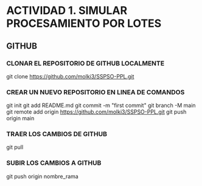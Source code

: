 # ACTIVIDAD 1. SIMULAR PROCESAMIENTO POR LOTES

## GITHUB
### CLONAR EL REPOSITORIO DE GITHUB LOCALMENTE
git clone https://github.com/molki3/SSPSO-PPL.git
### CREAR UN NUEVO REPOSITORIO EN LINEA DE COMANDOS
git init
git add README.md
git commit -m "first commit"
git branch -M main
git remote add origin https://github.com/molki3/SSPSO-PPL.git
git push origin main
### TRAER LOS CAMBIOS DE GITHUB
git pull
### SUBIR LOS CAMBIOS A GITHUB
git push origin nombre_rama